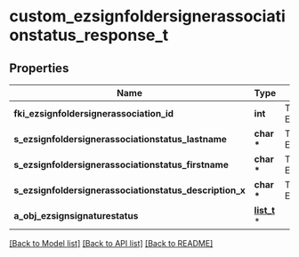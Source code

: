 # custom_ezsignfoldersignerassociationstatus_response_t

## Properties
Name | Type | Description | Notes
------------ | ------------- | ------------- | -------------
**fki_ezsignfoldersignerassociation_id** | **int** | The unique ID of the Ezsignfoldersignerassociation | 
**s_ezsignfoldersignerassociationstatus_lastname** | **char \*** | The last name of the Ezsignsigner | [optional] 
**s_ezsignfoldersignerassociationstatus_firstname** | **char \*** | The first name of the Ezsignsigner | [optional] 
**s_ezsignfoldersignerassociationstatus_description_x** | **char \*** | The description of the Ezsignsigner | [optional] 
**a_obj_ezsignsignaturestatus** | [**list_t**](custom_ezsignsignaturestatus_response.md) \* |  | 

[[Back to Model list]](../README.md#documentation-for-models) [[Back to API list]](../README.md#documentation-for-api-endpoints) [[Back to README]](../README.md)


